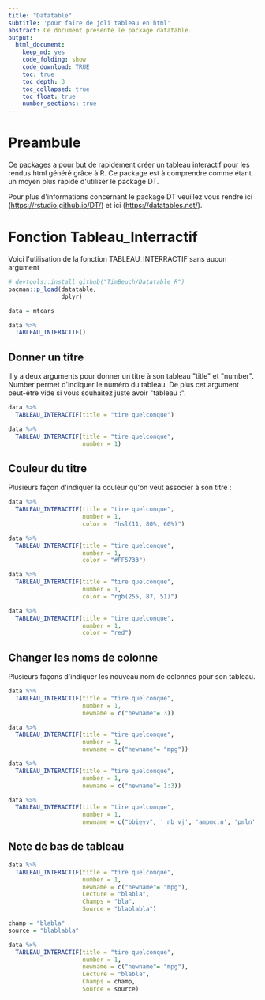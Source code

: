 ```yaml
---
title: "Datatable"
subtitle: 'pour faire de joli tableau en html'
abstract: Ce document présente le package datatable.
output:
  html_document:
    keep_md: yes
    code_folding: show
    code_download: TRUE
    toc: true
    toc_depth: 3
    toc_collapsed: true
    toc_float: true
    number_sections: true
---
```




# Preambule

Ce packages a pour but de rapidement créer un tableau interactif pour les rendus html généré grâce à R. Ce package est à comprendre comme étant un moyen plus rapide d'utiliser le package DT.

Pour plus d'informations concernant le package DT veuillez vous rendre ici (https://rstudio.github.io/DT/) et ici (https://datatables.net/).

# Fonction Tableau_Interractif

Voici l'utilisation de la fonction TABLEAU_INTERRACTIF sans aucun argument


```r
# devtools::install_github("TimBeuch/Datatable_R")
pacman::p_load(datatable,
               dplyr)

data = mtcars

data %>% 
  TABLEAU_INTERACTIF()
```

## Donner un titre

Il y a deux arguments pour donner un titre à son tableau "title" et "number". Number permet d'indiquer le numéro du tableau. De plus cet argument peut-être vide si vous souhaitez juste avoir "tableau :".


```r
data %>% 
  TABLEAU_INTERACTIF(title = "tire quelconque")
```


```r
data %>% 
  TABLEAU_INTERACTIF(title = "tire quelconque",
                     number = 1)
```

## Couleur du titre

Plusieurs façon d'indiquer la couleur qu'on veut associer à son titre :


```r
data %>% 
  TABLEAU_INTERACTIF(title = "tire quelconque",
                     number = 1,
                     color =  "hsl(11, 80%, 60%)")
```


```r
data %>% 
  TABLEAU_INTERACTIF(title = "tire quelconque",
                     number = 1,
                     color = "#FF5733")
```


```r
data %>% 
  TABLEAU_INTERACTIF(title = "tire quelconque",
                     number = 1,
                     color = "rgb(255, 87, 51)")
```


```r
data %>% 
  TABLEAU_INTERACTIF(title = "tire quelconque",
                     number = 1,
                     color = "red")
```

## Changer les noms de colonne

Plusieurs façons d'indiquer les nouveau nom de colonnes pour son tableau.


```r
data %>% 
  TABLEAU_INTERACTIF(title = "tire quelconque",
                     number = 1,
                     newname = c("newname"= 3))
```


```r
data %>% 
  TABLEAU_INTERACTIF(title = "tire quelconque",
                     number = 1,
                     newname = c("newname"= "mpg"))
```


```r
data %>% 
  TABLEAU_INTERACTIF(title = "tire quelconque",
                     number = 1,
                     newname = c("newname"= 1:3))
```


```r
data %>% 
  TABLEAU_INTERACTIF(title = "tire quelconque",
                     number = 1,
                     newname = c("bbieyv", ' nb vj', 'ampmc,n', 'pmln','essai', 'voiture', 'yu', 'ae', 'be', 'api', 'erop'))
```

## Note de bas de tableau


```r
data %>% 
  TABLEAU_INTERACTIF(title = "tire quelconque",
                     number = 1,
                     newname = c("newname"= "mpg"),
                     Lecture = "blabla",
                     Champs = "bla",
                     Source = "blablabla")
```


```r
champ = "blabla"
source = "blablabla"

data %>% 
  TABLEAU_INTERACTIF(title = "tire quelconque",
                     number = 1,
                     newname = c("newname"= "mpg"),
                     Lecture = "blabla",
                     Champs = champ,
                     Source = source)
```
